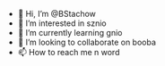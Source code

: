 - 👋 Hi, I’m @BStachow
- 👀 I’m interested in sznio
- 🌱 I’m currently learning gnio
- 💞️ I’m looking to collaborate on booba
- 📫 How to reach me n word

<!---
BStachow/BStachow is a ✨ special ✨ repository because its `README.md` (this file) appears on your GitHub profile.
You can click the Preview link to take a look at your changes.
--->
